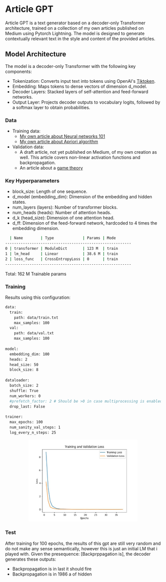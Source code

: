 # Article GPT

Article GPT is a text generator based on a decoder-only Transformer architecture, trained on a collection of my own articles published on Medium using Pytorch Lightning. The model is designed to generate contextually relevant text in the style and content of the provided articles.

## Model Architecture

The model is a decoder-only Transformer with the following key components:

- Tokenization: Converts input text into tokens using OpenAI's [Tiktoken](https://github.com/openai/tiktoken).
- Embedding: Maps tokens to dense vectors of dimension d_model.
- Decoder Layers: Stacked layers of self-attention and feed-forward networks.
- Output Layer: Projects decoder outputs to vocabulary logits, followed by a softmax layer to obtain probabilities.

### Data
- Training data: 
  - [My own article about Neural networks 101](https://medium.com/towards-data-science/introduction-to-neural-networks-part-1-3bb27a8d314a)
  - [My own article about Apriori algorithm](https://medium.com/swlh/data-mining-a-focus-on-apriori-algorithm-b201d756c7ff)
- Validation data: 
  - A draft article, not yet published on Medium, of my own creation as well. This article covers non-linear activation functions and backpropagation.
  - An article about a [game theory](https://medium.com/swlh/understand-diners-dilemma-in-detail-479c9c577ce9)

### Key Hyperparameters
- block_size: Length of one sequence.
- d_model (embedding_dim): Dimension of the embedding and hidden states.
- num_layers (layers): Number of transformer blocks.
- num_heads (heads): Number of attention heads.
- d_k (head_size): Dimension of one attention head.
- d_ff: Dimension of the feed-forward network, hardcoded to 4 times the embedding dimension.


```bash
  | Name        | Type             | Params | Mode 
---------------------------------------------------------
0 | transformer | ModuleDict       | 123 M  | train
1 | lm_head     | Linear           | 38.6 M | train
2 | loss_func   | CrossEntropyLoss | 0      | train
---------------------------------------------------------
```

Total: 162 M Trainable params

### Training

Results using this configuration:

```bash
data:
  train: 
    path: data/train.txt
    max_samples: 100
  val: 
    path: data/val.txt
    max_samples: 100

model:
  embedding_dim: 100
  heads: 2
  head_size: 50
  block_size: 8

dataloader:
  batch_size: 2
  shuffle: True
  num_workers: 0
  #prefetch_factor: 2 # Should be >0 in case multiprocessing is enabled, i.e. num_workers > 0
  drop_last: False

trainer:
  max_epochs: 100
  num_sanity_val_steps: 1
  log_every_n_steps: 25
```

<p align="center">
  <img src="assets/loss.jpg" width="70%" />
</p>

### Test
After training for 100 epochs, the results of this gpt are still very random and do not make any sense semantically, however this is just an initial LM that i played with.
Given the presequence: [Backprppagation is], the decoder generates these outputs:
- Backpropagation is in last it should fire
- Backpropagation is in 1986 a of hidden 
